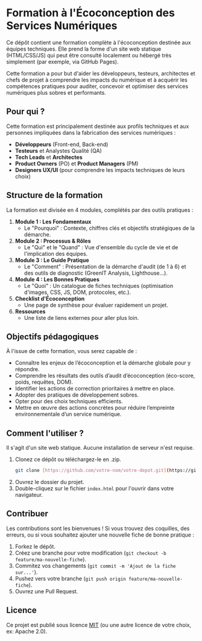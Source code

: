 # Formation à l'Écoconception des Services Numériques

Ce dépôt contient une formation complète à l'écoconception destinée aux équipes techniques. Elle prend la forme d'un site web statique (HTML/CSS/JS) qui peut être consulté localement ou hébergé très simplement (par exemple, via GitHub Pages).

Cette formation a pour but d'aider les développeurs, testeurs, architectes et chefs de projet à comprendre les impacts du numérique et à acquérir les compétences pratiques pour auditer, concevoir et optimiser des services numériques plus sobres et performants.

## Pour qui ?

Cette formation est principalement destinée aux profils techniques et aux personnes impliquées dans la fabrication des services numériques :

* **Développeurs** (Front-end, Back-end)
* **Testeurs** et Analystes Qualité (QA)
* **Tech Leads** et **Architectes**
* **Product Owners** (PO) et **Product Managers** (PM)
* **Designers UX/UI** (pour comprendre les impacts techniques de leurs choix)

## Structure de la formation

La formation est divisée en 4 modules, complétés par des outils pratiques :

1.  **Module 1 : Les Fondamentaux**
    * Le "Pourquoi" : Contexte, chiffres clés et objectifs stratégiques de la démarche.
2.  **Module 2 : Processus & Rôles**
    * Le "Qui" et le "Quand" : Vue d'ensemble du cycle de vie et de l'implication des équipes.
3.  **Module 3 : Le Guide Pratique**
    * Le "Comment" : Présentation de la démarche d'audit (de 1 à 6) et des outils de diagnostic (GreenIT Analysis, Lighthouse...).
4.  **Module 4 : Les Bonnes Pratiques**
    * Le "Quoi" : Un catalogue de fiches techniques (optimisation d'images, CSS, JS, DOM, protocoles, etc.).
5.  **Checklist d'Écoconception**
    * Une page de synthèse pour évaluer rapidement un projet.
6.  **Ressources**
    * Une liste de liens externes pour aller plus loin.

## Objectifs pédagogiques

À l'issue de cette formation, vous serez capable de :

* Connaître les enjeux de l’écoconception et la démarche globale pour y répondre.
* Comprendre les résultats des outils d’audit d’écoconception (éco-score, poids, requêtes, DOM).
* Identifier les actions de correction prioritaires à mettre en place.
* Adopter des pratiques de développement sobres.
* Opter pour des choix techniques efficients.
* Mettre en œuvre des actions concrètes pour réduire l’empreinte environnementale d’un service numérique.

## Comment l'utiliser ?

Il s'agit d'un site web statique. Aucune installation de serveur n'est requise.

1.  Clonez ce dépôt ou téléchargez-le en .zip.
    ```sh
    git clone [https://github.com/votre-nom/votre-depot.git](https://github.com/votre-nom/votre-depot.git)
    ```
2.  Ouvrez le dossier du projet.
3.  Double-cliquez sur le fichier `index.html` pour l'ouvrir dans votre navigateur.

## Contribuer

Les contributions sont les bienvenues ! Si vous trouvez des coquilles, des erreurs, ou si vous souhaitez ajouter une nouvelle fiche de bonne pratique :

1.  Forkez le dépôt.
2.  Créez une branche pour votre modification (`git checkout -b feature/ma-nouvelle-fiche`).
3.  Commitez vos changements (`git commit -m 'Ajout de la fiche sur...'`).
4.  Pushez vers votre branche (`git push origin feature/ma-nouvelle-fiche`).
5.  Ouvrez une Pull Request.

## Licence

Ce projet est publié sous licence [MIT](LICENSE) (ou une autre licence de votre choix, ex: Apache 2.0).
